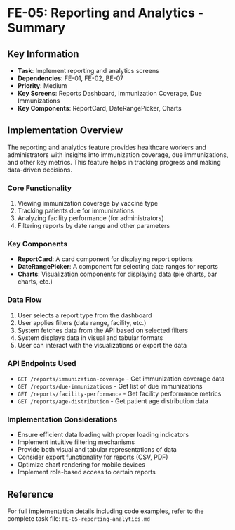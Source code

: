 # FE-05: Reporting and Analytics - Summary

## Key Information
- **Task**: Implement reporting and analytics screens
- **Dependencies**: FE-01, FE-02, BE-07
- **Priority**: Medium
- **Key Screens**: Reports Dashboard, Immunization Coverage, Due Immunizations
- **Key Components**: ReportCard, DateRangePicker, Charts

## Implementation Overview
The reporting and analytics feature provides healthcare workers and administrators with insights into immunization coverage, due immunizations, and other key metrics. This feature helps in tracking progress and making data-driven decisions.

### Core Functionality
1. Viewing immunization coverage by vaccine type
2. Tracking patients due for immunizations
3. Analyzing facility performance (for administrators)
4. Filtering reports by date range and other parameters

### Key Components
- **ReportCard**: A card component for displaying report options
- **DateRangePicker**: A component for selecting date ranges for reports
- **Charts**: Visualization components for displaying data (pie charts, bar charts, etc.)

### Data Flow
1. User selects a report type from the dashboard
2. User applies filters (date range, facility, etc.)
3. System fetches data from the API based on selected filters
4. System displays data in visual and tabular formats
5. User can interact with the visualizations or export the data

### API Endpoints Used
- `GET /reports/immunization-coverage` - Get immunization coverage data
- `GET /reports/due-immunizations` - Get list of due immunizations
- `GET /reports/facility-performance` - Get facility performance metrics
- `GET /reports/age-distribution` - Get patient age distribution data

### Implementation Considerations
- Ensure efficient data loading with proper loading indicators
- Implement intuitive filtering mechanisms
- Provide both visual and tabular representations of data
- Consider export functionality for reports (CSV, PDF)
- Optimize chart rendering for mobile devices
- Implement role-based access to certain reports

## Reference
For full implementation details including code examples, refer to the complete task file: `FE-05-reporting-analytics.md`
